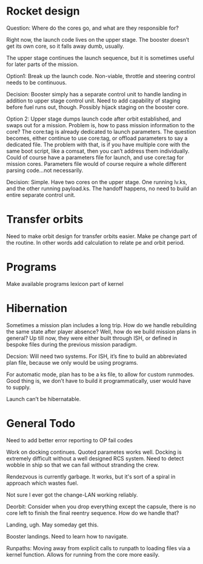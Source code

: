 Rocket design
=========

Question: Where do the cores go, and what are they responsible for?

Right now, the launch code lives on the upper stage.  The booster doesn’t get its own core, so it falls away dumb, usually.  

The upper stage continues the launch sequence, but it is sometimes useful for later parts of the mission.

Option1: Break up the launch code.  Non-viable, throttle and steering control needs to be continuous.  

Decision: Booster simply has a separate control unit to handle landing in addition to upper stage control unit.  Need to add capability of staging before fuel runs out, though.  Possibly hijack staging on the booster core.

Option 2: Upper stage dumps launch code after orbit established, and swaps out for a mission.  Problem is, how to pass mission information to the core?  The core:tag is already dedicated to launch parameters.  The question becomes, either continue to use core:tag, or offload parameters to say a dedicated file.  The problem with that, is if you have multiple core with the same boot script, like a comsat, then you can’t address them individually.  Could of course have a parameters file for launch, and use core:tag for mission cores.  Parameters file would of course require a whole different parsing code…not necessarily.

Decision: Simple.  Have two cores on the upper stage.  One running lv.ks, and the other running payload.ks.  The handoff happens, no need to build an entire separate control unit.  

Transfer orbits
==========

Need to make orbit design for transfer orbits easier.  Make pe change part of the routine.  In other words add calculation to relate pe and orbit period.

Programs
========

Make available programs lexicon part of kernel

Hibernation
===========
Sometimes a mission plan includes a long trip.  How do we handle rebuilding the same state after player absence?  Well, how do we build mission plans in general?  Up till now, they were either built through ISH, or defined in bespoke files during the previous mission paradigm.

Decsion: Will need two systems.  For ISH, it’s fine to build an abbreviated plan file, because we only would be using programs.  

For automatic mode, plan has to be a ks file, to allow for custom runmodes.  Good thing is, we don’t have to build it programmatically, user would have to supply.

Launch can’t be hibernatable.  


General Todo
=========

Need to add better error reporting to OP fail codes

Work on docking continues.  Quoted parametes works well.  Docking is extremely difficult without a well designed RCS system.  Need to detect wobble in ship so that we can fail without stranding the crew.

Rendezvous is currently garbage.  It works, but it's sort of a spiral in approach which wastes fuel.  

Not sure I ever got the change-LAN working reliably.

Deorbit: Consider when you drop everything except the capsule, there is no core left to finish the final reentry sequence.  How do we handle that?

Landing, ugh.  May someday get this.

Booster landings.  Need to learn how to navigate.

Runpaths: Moving away from explicit calls to runpath to loading files via a kernel function.  Allows for running from the core more easily.
